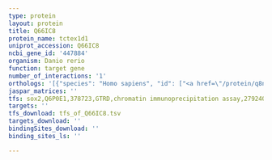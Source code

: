 ```yaml
---
type: protein
layout: protein
title: Q66IC8
protein_name: tctex1d1
uniprot_accession: Q66IC8
ncbi_gene_id: '447884'
organism: Danio rerio
function: target gene
number_of_interactions: '1'
orthologs: '[{"species": "Homo sapiens", "id": ["<a href=\"/protein/q8n7m0\">Q8N7M0</a>"]}, {"species": "Mus musculus", "id": ["<a href=\"/protein/q9d5i4\">Q9D5I4</a>"]}, {"species": "Rattus norvegicus", "id": ["D3Z8A1"]}, {"species": "Drosophila melanogaster", "id": ["<a href=\"/protein/q7k035\">Q7K035</a>"]}]'
jaspar_matrices: ''
tfs: sox2,Q6P0E1,378723,GTRD,chromatin immunoprecipitation assay,27924024%5Buid%5D,No
targets: ''
tfs_download: tfs_of_Q66IC8.tsv
targets_download: ''
bindingSites_download: ''
binding_sites_ls: ''

---
```

